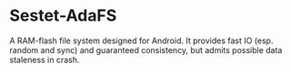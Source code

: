 Sestet-AdaFS
===========

A RAM-flash file system designed for Android. It provides fast IO (esp. random and sync) and guaranteed consistency, but admits possible data staleness in crash.